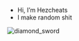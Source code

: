- Hi, I’m Hezcheats
- I make random shit

![diamond_sword](https://github.com/user-attachments/assets/12746da3-eb9b-42f0-b112-9ff3157bea05)

<!---
Hezcheats/Hezcheats is a ✨ special ✨ repository because its `README.md` (this file) appears on your GitHub profile.
You can click the Preview link to take a look at your changes.
--->
